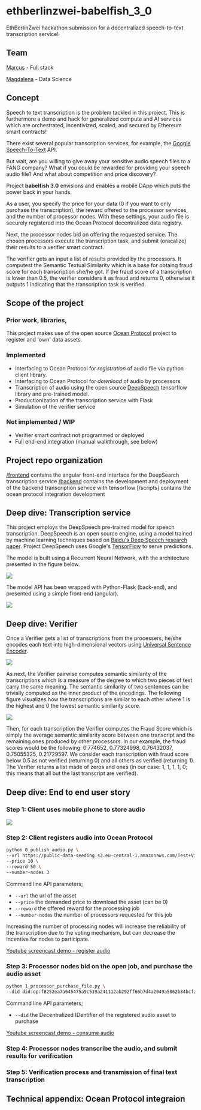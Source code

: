 # ethberlinzwei-babelfish_3_0
EthBerlinZwei hackathon submission for a decentralized speech-to-text transcription service!

## Team 

[Marcus](https://github.com/MarcusJones) - Full stack

[Magdalena](https://github.com/mtagda) - Data Science


## Concept

Speech to text transcription is the problem tackled in this project. This is furthermore a demo and hack for generalized compute and AI services which are orchestrated, incentivized, scaled, and secured by Ethereum smart contracts! 

There exist several popular transcription services, for example, the [Google Speech-To-Text](https://cloud.google.com/speech-to-text/) API. 

But wait, are you willing to give away your sensitive audio speech files to a FANG company? What if you could be rewarded for providing your speech audio file? And what about competition and price discovery? 

Project **babelfish 3.0** envisions and enables a mobile DApp which puts the power back in your hands. 

As a user, you specify the price for your data (0 if you want to only purchase the transcription), the reward offered to the processor services, and the number of processor nodes. With these settings, your audio file is securely registered into the Ocean Protocol decentralized data registry. 

Next, the processor nodes bid on offering the requested service. The chosen processors execute the transcription task, and submit (oracalize) their results to a verifier smart contract. 

The verifier gets an input a list of results provided by the processors. It computest the Semantic Textual Similarity which is a base for obtaing fraud score for each transcription she/he got. If the fraud score of a transcription is lower than 0.5, the verifier considers it as fraud and returns 0, otherwise it outputs 1 indicating that the transcription task is verified. 

## Scope of the project

### Prior work, libraries, 
This project makes use of the open source [Ocean Protocol](https://oceanprotocol.com/) project to register and 'own' data assets. 

### Implemented

 * Interfacing to Ocean Protocol for *registration* of audio file via python client library. 
 * Interfacing to Ocean Protocol for *download* of audio by processors
 * Transcription of audio using the open source [DeepSpeech](https://github.com/mozilla/DeepSpeech) tensorflow library and pre-trained model.
 * Productionization of the transcription service with Flask
 * Simulation of the verifier service
 
### Not implemented / WIP

 * Verifier smart contract not programmed or deployed
 * Full end-end integration (manual walkthrough, see below)

## Project repo organization

[/frontend](/frontend) contains the angular front-end interface for the DeepSearch transcription service
[/backend](/backend) contains the development and deployment of the backend transcription service with tensorflow
[/scripts] contains the ocean protocol integration development
 
## Deep dive: Transcription service

This project employs the DeepSpeech pre-trained model for speech transcription. DeepSpeech is an open source engine, using a model trained by machine learning techniques based on [Baidu's Deep Speech research paper](https://arxiv.org/abs/1412.5567). Project DeepSpeech uses Google's [TensorFlow](https://www.tensorflow.org/) to serve predictions. 

The model is built using a Recurrent Neural Network, with the architecture presented in the figure below. 

![](images/deepspeechrnn.png)

The model API has been wrapped with Python-Flask (back-end), and presented using a simple front-end (angular). 

![](images/frontend.png)
 
## Deep dive: Verifier

Once a Verifier gets a list of transcriptions from the processers, he/she encodes each text into high-dimensional vectors using [Universal Sentence Encoder](https://static.googleusercontent.com/media/research.google.com/en//pubs/archive/46808.pdf). 

![](images/emb.png)

As next, the Verifier pairwise computes semantic similarity of the transcriptions which is a measure of the degree to which two pieces of text carry the same meaning. The semantic similarity of two sentences can be trivially computed as the inner product of the encodings. The following figure visualizes how the transcriptions are similar to each other where 1 is the highest and 0 the lowest semantic similarity score. 

![](images/similarity_stt.png)

Then, for each transcription the Verifier computes the Fraud Score which is simply the average semantic similarity score between one transcript and the remaining ones produced by other processors. In our example, the fraud scores would be the following: 0.774652, 0.77324998, 0.76432037, 0.75055325, 0.21729597. We consider each transcription with fraud score below 0.5 as not verified (returning 0) and all others as verified (returning 1). The Verifier returns a list made of zeros and ones (in our case: 1, 1, 1, 1, 0; this means that all but the last transcript are verified). 

## Deep dive: End to end user story

### Step 1: Client uses mobile phone to store audio

![](images/speaking.png)

### Step 2: Client registers audio into Ocean Protocol

```bash
python 0_publish_audio.py \
--url https://public-data-seeding.s3.eu-central-1.amazonaws.com/Test+Video+/testcoffeeshort.wav \
--price 10 \
--reward 50 \
--number-nodes 3

```

Command line API parameters;
- `--url` the url of the asset
- `--price` the demanded price to download the asset (can be 0)
- `--reward` the offered reward for the processing job
- `--number-nodes` the number of processors requested for this job

Increasing the number of processing nodes will increase the reliability of the transcription due to the voting mechanism, but can decrease the incentive for nodes to participate. 

[Youtube screencast demo - register audio](https://www.youtube.com/watch?v=cwy1cI4TBOo&feature=youtu.be)

### Step 3: Processor nodes bid on the open job, and purchase the audio asset

```bash
python 1_processor_purchase_file.py \
--did did:op:f8252ea7a645475a9c519a241112ab292ff66b7d4a2049a5862b34bcfa507c30
```

Command line API parameters;
- `--did` the Decentralized IDentifier of the registered audio asset to purchase

[Youtube screencast demo - consume audio](https://www.youtube.com/watch?v=-7aANaSw7Xs&feature=youtu.be)

### Step 4: Processor nodes transcribe the audio, and submit results for verification



### Step 5: Verification process and transmission of final text transcription


## Technical appendix: Ocean Protocol integraion



